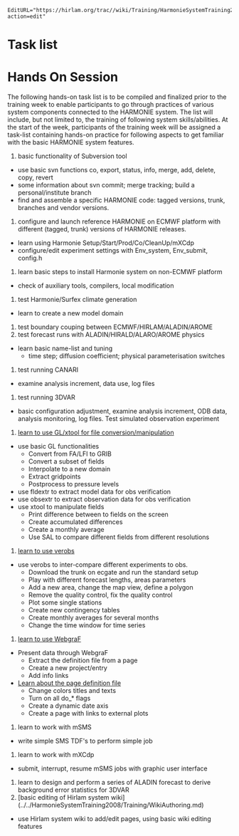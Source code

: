 ```@meta
EditURL="https://hirlam.org/trac//wiki/Training/HarmonieSystemTraining2008/Tasklist?action=edit"
```

# Task list

# Hands On Session
The following hands-on task list is to be compiled and finalized prior to the training week to enable participants to go through practices of various system components connected to the HARMONIE system. The list will include, but not limited to, the training of following system skills/abilities. At the start of the week, participants of the training week will be assigned a task-list containing hands-on practice for following aspects to get familiar with the basic HARMONIE system features.
 1. basic functionality of Subversion tool
   * use basic svn functions co, export, status, info, merge, add, delete, copy, revert
   * some information about svn commit; merge tracking; build a personal/institute branch
   * find and assemble a specific HARMONIE code: tagged versions, trunk, branches and vendor versions.
 1. configure and launch reference HARMONIE on ECMWF platform with different (tagged, trunk) versions of HARMONIE releases.
   * learn using Harmonie Setup/Start/Prod/Co/CleanUp/mXCdp
   * configure/edit experiment settings with Env_system, Env_submit, config.h
 1. learn basic steps to install Harmonie system on non-ECMWF platform
   * check of auxiliary tools, compilers, local modification
 1. test Harmonie/Surfex climate generation
   * learn to create a new model domain
 1. test boundary couping between ECMWF/HIRLAM/ALADIN/AROME
 1. test forecast runs with ALADIN/HIRALD/ALARO/AROME physics
   * learn basic name-list and tuning
     * time step; diffusion coefficient; physical parameterisation switches
 1. test running CANARI
   * examine analysis increment, data use, log files
 1. test running 3DVAR
   * basic configuration adjustment, examine analysis increment, ODB data, analysis monitoring, log files. Test simulated observation experiment
 1. [learn to use GL/xtool for file conversion/manipulation](https://hirlam.org/trac/browser/trunk/harmonie/util/gl/README)
   * use basic GL functionalities
     * Convert from FA/LFI to GRIB
     * Convert a subset of fields
     * Interpolate to a new domain
     * Extract gridpoints
     * Postprocess to pressure levels
   * use fldextr to extract model data for obs verification
   * use obsextr to extract observation data for obs verification
   * use xtool to manipulate fields
     * Print difference between to fields on the screen
     * Create accumulated differences 
     * Create a monthly average
     * Use SAL to compare different fields from different resolutions
 1. [learn to use verobs](https://hirlam.org/trac/browser/trunk/harmonie/util/monitor/doc/README_verobs)
   * use verobs to inter-compare different experiments to obs.
     * Download the trunk on ecgate and run the standard setup
     * Play with different forecast lengths, areas parameters
     * Add a new area, change the map view, define a polygon
     * Remove the quality control, fix the quality control
     * Plot some single stations
     * Create new contingency tables
     * Create monthly averages for several months
     * Change the time window for time series
 1. [learn to use WebgraF](https://hirlam.org/trac/browser/trunk/harmonie/util/monitor/doc/README_WebgraF)
   * Present data through WebgraF
     * Extract the definition file from a page
     * Create a new project/entry
     * Add info links
   * [Learn about the page definition file](https://hirlam.org/trac/browser/trunk/harmonie/util/monitor/WebgraF/src/input.html)
     * Change colors titles and texts
     * Turn on all do_* flags
     * Create a dynamic date axis
     * Create a page with links to external plots 
 1. learn to work with mSMS
   * write simple SMS TDF's to perform simple job
 1. learn to work with mXCdp
   * submit, interrupt, resume mSMS jobs with graphic user interface
 1. learn to design and perform a series of ALADIN forecast to derive background error statistics for 3DVAR
 1. [basic editing of Hirlam system wiki] (../../HarmonieSystemTraining2008/Training/WikiAuthoring.md)
   * use Hirlam system wiki to add/edit pages, using basic wiki editing features

